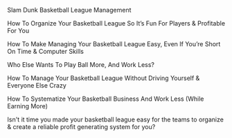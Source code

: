 Slam Dunk Basketball League Management

How To Organize Your Basketball League So It’s Fun For Players & Profitable For You

How To Make Managing Your Basketball League Easy, Even If You’re Short On Time & Computer Skills

Who Else Wants To Play Ball More, And Work Less?

How To Manage Your Basketball League Without Driving Yourself & Everyone Else Crazy

How To Systematize Your Basketball Business And Work Less (While Earning More)

Isn't it time you made your basketball league easy for the teams to organize & create a reliable profit generating system for you?